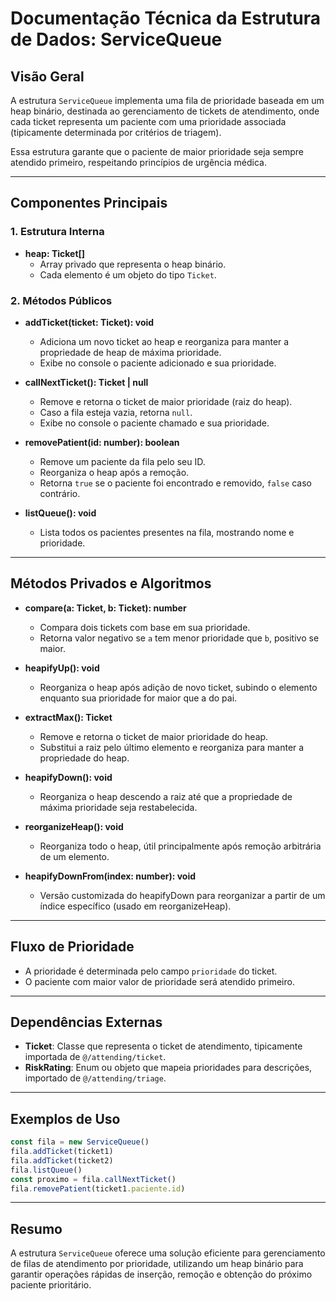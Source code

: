 # Documentação Técnica da Estrutura de Dados: ServiceQueue

## Visão Geral

A estrutura `ServiceQueue` implementa uma fila de prioridade baseada em um heap binário, destinada ao gerenciamento de tickets de atendimento, onde cada ticket representa um paciente com uma prioridade associada (tipicamente determinada por critérios de triagem).

Essa estrutura garante que o paciente de maior prioridade seja sempre atendido primeiro, respeitando princípios de urgência médica.

---

## Componentes Principais

### 1. Estrutura Interna

- **heap: Ticket[]**
  - Array privado que representa o heap binário.
  - Cada elemento é um objeto do tipo `Ticket`.

### 2. Métodos Públicos

- **addTicket(ticket: Ticket): void**
  - Adiciona um novo ticket ao heap e reorganiza para manter a propriedade de heap de máxima prioridade.
  - Exibe no console o paciente adicionado e sua prioridade.

- **callNextTicket(): Ticket | null**
  - Remove e retorna o ticket de maior prioridade (raiz do heap).
  - Caso a fila esteja vazia, retorna `null`.
  - Exibe no console o paciente chamado e sua prioridade.

- **removePatient(id: number): boolean**
  - Remove um paciente da fila pelo seu ID.
  - Reorganiza o heap após a remoção.
  - Retorna `true` se o paciente foi encontrado e removido, `false` caso contrário.

- **listQueue(): void**
  - Lista todos os pacientes presentes na fila, mostrando nome e prioridade.

---

## Métodos Privados e Algoritmos

- **compare(a: Ticket, b: Ticket): number**
  - Compara dois tickets com base em sua prioridade.
  - Retorna valor negativo se `a` tem menor prioridade que `b`, positivo se maior.

- **heapifyUp(): void**
  - Reorganiza o heap após adição de novo ticket, subindo o elemento enquanto sua prioridade for maior que a do pai.

- **extractMax(): Ticket**
  - Remove e retorna o ticket de maior prioridade do heap.
  - Substitui a raiz pelo último elemento e reorganiza para manter a propriedade do heap.

- **heapifyDown(): void**
  - Reorganiza o heap descendo a raiz até que a propriedade de máxima prioridade seja restabelecida.

- **reorganizeHeap(): void**
  - Reorganiza todo o heap, útil principalmente após remoção arbitrária de um elemento.

- **heapifyDownFrom(index: number): void**
  - Versão customizada do heapifyDown para reorganizar a partir de um índice específico (usado em reorganizeHeap).

---

## Fluxo de Prioridade

- A prioridade é determinada pelo campo `prioridade` do ticket.
- O paciente com maior valor de prioridade será atendido primeiro.

---

## Dependências Externas

- **Ticket**: Classe que representa o ticket de atendimento, tipicamente importada de `@/attending/ticket`.
- **RiskRating**: Enum ou objeto que mapeia prioridades para descrições, importado de `@/attending/triage`.

---

## Exemplos de Uso

```typescript
const fila = new ServiceQueue()
fila.addTicket(ticket1)
fila.addTicket(ticket2)
fila.listQueue()
const proximo = fila.callNextTicket()
fila.removePatient(ticket1.paciente.id)
```

---

## Resumo

A estrutura `ServiceQueue` oferece uma solução eficiente para gerenciamento de filas de atendimento por prioridade, utilizando um heap binário para garantir operações rápidas de inserção, remoção e obtenção do próximo paciente prioritário.
